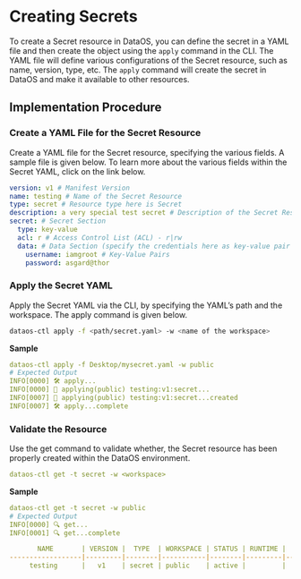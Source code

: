 # Creating Secrets

To create a Secret resource in DataOS, you can define the secret in a YAML file and then create the object using the `apply` command in the CLI. The YAML file will define various configurations of the Secret resource, such as name, version, type, etc. The `apply` command will create the secret in DataOS and make it available to other resources.

## Implementation Procedure

### **Create a YAML File for the Secret Resource**

Create a YAML file for the Secret resource, specifying the various fields. A sample file is given below. To learn more about the various fields within the Secret YAML, click on the link below.

```yaml
version: v1 # Manifest Version
name: testing # Name of the Secret Resource
type: secret # Resource type here is Secret
description: a very special test secret # Description of the Secret Resource
secret: # Secret Section
  type: key-value 
  acl: r # Access Control List (ACL) - r|rw
  data: # Data Section (specify the credentials here as key-value pair
    username: iamgroot # Key-Value Pairs
    password: asgard@thor
```

### **Apply the Secret YAML**

Apply the Secret YAML via the CLI, by specifying the YAML’s path and the workspace. The apply command is given below.

```bash
dataos-ctl apply -f <path/secret.yaml> -w <name of the workspace>
```

**Sample**

```yaml
dataos-ctl apply -f Desktop/mysecret.yaml -w public
# Expected Output
INFO[0000] 🛠 apply...                                   
INFO[0000] 🔧 applying(public) testing:v1:secret... 
INFO[0007] 🔧 applying(public) testing:v1:secret...created 
INFO[0007] 🛠 apply...complete
```

### **Validate the Resource**

Use the get command to validate whether, the Secret resource has been properly created within the DataOS environment.

```yaml
dataos-ctl get -t secret -w <workspace>
```

**Sample**

```yaml
dataos-ctl get -t secret -w public
# Expected Output
INFO[0000] 🔍 get...                                     
INFO[0001] 🔍 get...complete                             

       NAME       | VERSION |  TYPE  | WORKSPACE | STATUS | RUNTIME |    OWNER     
------------------|---------|--------|-----------|--------|---------|--------------
     testing      |   v1    | secret | public    | active |         |   iamgroot
```